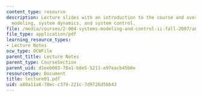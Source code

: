 ```yaml
---
content_type: resource
description: Lecture slides with an introduction to the course and overview of system
  modeling, system dynamics, and system control.
file: /media/courses/2-004-systems-modeling-and-control-ii-fall-2007/a88a11a678ecc379221c7d9726d5bb43_lecture01.pdf
file_type: application/pdf
learning_resource_types:
- Lecture Notes
ocw_type: OCWFile
parent_title: Lecture Notes
parent_type: CourseSection
parent_uid: d1eeb003-70a1-b8e5-5211-e97eacb45b0e
resourcetype: Document
title: lecture01.pdf
uid: a88a11a6-78ec-c379-221c-7d9726d5bb43
---
```

